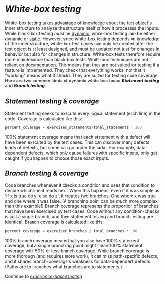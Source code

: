 # *White-box testing*

White-box testing takes advantage of knowledge about the test object's inner structure to analyze the structure itself or how it processes the inputs. While black-box testing *must* be [dynamic](/1/4/1.Test_Types.md#dynamic-testing), white-box testing *can* be either dynamic or [static](/1/4/1.Test_Types.md#static-testing). However, since white-box testing depends on knowledge of the inner structure, white-box test cases can only be created after the test object is at least designed, and must be updated not just for changes in behavior but also for changes in structure. White-box tests therefore require more maintenance than black-box tests. White-box techniques are not reliant on documentation. This means that they are not suited for testing if a feature is implemented. They check that everything works, not that it "working" means what it should. They are suited for testing code coverage.
Here are two common kinds of dynamic white-box tests: ***Statement testing*** and ***Branch testing***.

## *Statement testing & coverage*

Statement testing seeks to execute every logical statement (each line) in the code. Coverage is calculated like this:

```python
percent_coverage = exercised_statements/total_statements * 100
```

100% statement coverage means that each statement with a defect will have been executed by the test cases. This can discover many defects kinds of defects, but some can go under the radar. For example, data-dependent defects, which only cause failures with specific inputs, only get caught if you happen to choose those exact inputs.

## *Branch testing & coverage*

Code branches whenever it checks a condition and uses that condition to decide which line it reads next. When this happens, even if it is as simple as 'if x is true do y; else do z', it creates two branches: One where x was true and one where it was false. (A branching point can be *much* more complex than this example!) Branch coverage represents the proportion of branches that have been exercised by test cases. Code without any condition-checks is just a single branch, and then statement testing and branch testing are identical. Branch coverage is calculated like this:

```python
percent_coverage = exercised_branches / total_branches * 100
```

100% branch coverage means that you also have 100% statement coverage, but a single branching point might mean 100% statement coverage with 50% or less branch coverage. While branch coverage is more thorough (and requires more work), it can miss path-specific defects, and it shares branch-coverage's weakness for data-dependent defects. (Paths are to branches what branches are to statements.)

Continue to *[experience-based testing](/1/4/2/3.Experience_Based_Testing.md)*